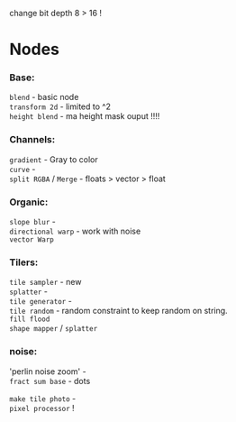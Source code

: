change bit depth 8 > 16 ! 

# Nodes

### Base:
`blend` - basic node  
`transform 2d` - limited to ^2  
`height blend` -  ma height mask ouput !!!!  


### Channels:
`gradient` - Gray to color   
`curve` -  
`split RGBA` / `Merge` - floats > vector > float   

### Organic:
`slope blur` -   
`directional warp` -  work with noise  
`vector Warp`  

### Tilers:
`tile sampler` - new  
`splatter` -  
`tile generator` -    
`tile random` - random constraint to keep random on string.  
`fill flood`   
`shape mapper` / `splatter`  
### noise:
'perlin noise zoom' -   
`fract sum base` - dots   


`make tile photo` -  
`pixel processor`  !   
